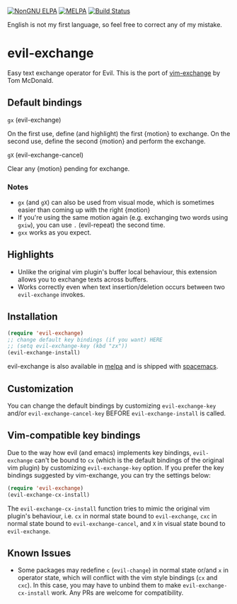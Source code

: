 [![NonGNU ELPA](https://elpa.nongnu.org/nongnu/evil-exchange.svg)](https://elpa.nongnu.org/nongnu/evil-exchange.html)
[![MELPA](https://melpa.org/packages/evil-exchange-badge.svg)](https://melpa.org/#/evil-exchange)
[![Build Status](https://travis-ci.org/Dewdrops/evil-exchange.png?branch=master)](https://travis-ci.org/Dewdrops/evil-exchange)

English is not my first language, so feel free to correct any of my mistake.

evil-exchange
============

Easy text exchange operator for Evil. This is the port of [vim-exchange](https://github.com/tommcdo/vim-exchange) by Tom McDonald.

Default bindings
----------------

`gx` (evil-exchange)

On the first use, define (and highlight) the first {motion} to exchange. On the second use,
define the second {motion} and perform the exchange.

`gX` (evil-exchange-cancel)

Clear any {motion} pending for exchange.

### Notes

* `gx` (and `gX`) can also be used from visual mode, which is sometimes easier than coming
  up with the right {motion}
* If you're using the same motion again (e.g. exchanging two words using
  `gxiw`), you can use `.` (evil-repeat) the second time.
* `gxx` works as you expect.

Highlights
----------
* Unlike the original vim plugin's buffer local behaviour, this extension allows you to exchange texts across buffers.
* Works correctly even when text insertion/deletion occurs between two `evil-exchange` invokes.

Installation
------------

```lisp
(require 'evil-exchange)
;; change default key bindings (if you want) HERE
;; (setq evil-exchange-key (kbd "zx"))
(evil-exchange-install)
```

evil-exchange is also available in [melpa](https://melpa.org/) and is shipped with [spacemacs](https://github.com/syl20bnr/spacemacs).

Customization
-------

You can change the default bindings by customizing `evil-exchange-key` and/or `evil-exchange-cancel-key` BEFORE  `evil-exchange-install` is called.

Vim-compatible key bindings
-------

Due to the way how evil (and emacs) implements key bindings, `evil-exchange` can't be bound to `cx` (which is the default bindings of the original
vim plugin) by customizing `evil-exchange-key` option. If you prefer the key bindings suggested by vim-exchange, you can try the settings below:

```lisp
(require 'evil-exchange)
(evil-exchange-cx-install)
```

The `evil-exchange-cx-install` function tries to mimic the original vim plugin's behaviour, i.e. `cx` in normal state bound to `evil-exchange`,
`cxc` in normal state bound to `evil-exchange-cancel`, and `X` in visual state bound to `evil-exchange`.

Known Issues
-------

* Some packages may redefine `c` (`evil-change`) in normal state or/and `x` in operator state, which will conflict with the vim style bindings (`cx` and `cxc`). In this case, you may have to unbind them to make `evil-exchange-cx-install` work. Any PRs are welcome for compatibility.
